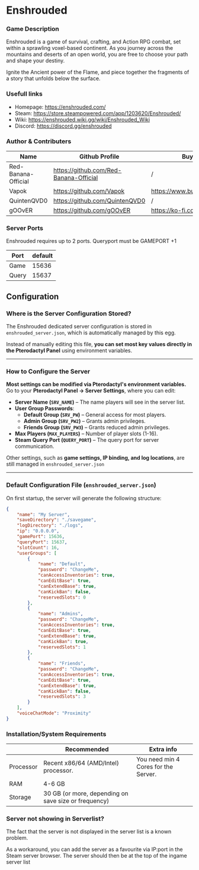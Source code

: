 # Enshrouded

### Game Description

Enshrouded is a game of survival, crafting, and Action RPG combat, set within a sprawling voxel-based continent. As you journey across the mountains and deserts of an open world, you are free to choose your path and shape your destiny.

Ignite the Ancient power of the Flame, and piece together the fragments of a story that unfolds below the surface.

### Usefull links

- Homepage: https://enshrouded.com/
- Steam: https://store.steampowered.com/app/1203620/Enshrouded/
- Wiki: https://enshrouded.wiki.gg/wiki/Enshrouded_Wiki
- Discord: https://discord.gg/enshrouded

### Author & Contributers
| Name        | Github Profile  | Buy me a Coffee |
| ------------- |-------------|-------------|
|   Red-Banana-Official  | https://github.com/Red-Banana-Official | / |
|   Vapok   | https://github.com/Vapok | https://www.buymeacoffee.com/vapok |
|   QuintenQVD0   | https://github.com/QuintenQVD0 | / |
|   gOOvER   | https://github.com/gOOvER | https://ko-fi.com/B0B351D0Q  |

### Server Ports

Enshrouded requires up to 2 ports. Queryport must be GAMEPORT +1 

| Port    | default       |
|---------|---------------|
| Game    |     15636     |
| Query   |     15637     |

## Configuration

### **Where is the Server Configuration Stored?**
The Enshrouded dedicated server configuration is stored in `enshrouded_server.json`, which is automatically managed by this egg.

Instead of manually editing this file, **you can set most key values directly in the Pterodactyl Panel** using environment variables.

---

### **How to Configure the Server**
**Most settings can be modified via Pterodactyl's environment variables.**  
Go to your **Pterodactyl Panel → Server Settings**, where you can edit:
- **Server Name (`SRV_NAME`)** – The name players will see in the server list.
- **User Group Passwords**:
  - **Default Group (`SRV_PW`)** – General access for most players.
  - **Admin Group (`SRV_PW2`)** – Grants admin privileges.
  - **Friends Group (`SRV_PW3`)** – Grants reduced admin privileges.
- **Max Players (`MAX_PLAYERS`)** – Number of player slots (1-16).
- **Steam Query Port (`QUERY_PORT`)** – The query port for server communication.

Other settings, such as **game settings, IP binding, and log locations**, are still managed in `enshrouded_server.json`

---

### **Default Configuration File (`enshrouded_server.json`)**
On first startup, the server will generate the following structure:

```json
{
    "name": "My Server",
    "saveDirectory": "./savegame",
    "logDirectory": "./logs",
    "ip": "0.0.0.0",
    "gamePort": 15636,
    "queryPort": 15637,
    "slotCount": 16,
    "userGroups": [
        {
            "name": "Default",
            "password": "ChangeMe",
            "canAccessInventories": true,
            "canEditBase": true,
            "canExtendBase": true,
            "canKickBan": false,
            "reservedSlots": 0
        },
        {
            "name": "Admins",
            "password": "ChangeMe",
            "canAccessInventories": true,
            "canEditBase": true,
            "canExtendBase": true,
            "canKickBan": true,
            "reservedSlots": 1
        },
        {
            "name": "Friends",
            "password": "ChangeMe",
            "canAccessInventories": true,
            "canEditBase": true,
            "canExtendBase": true,
            "canKickBan": false,
            "reservedSlots": 3
        }
    ],
    "voiceChatMode": "Proximity"
}
```

### Installation/System Requirements

|           | Recommended  | Extra info  |
|-----------|--------------|-------------|
| Processor | Recent x86/64 (AMD/Intel) processor. | You need min 4 Cores for the Server. |
| RAM       |  4-6 GB     |
| Storage   |  30 GB (or more, depending on save size or frequency) |

### Server not showing in Serverlist?

The fact that the server is not displayed in the server list is a known problem.

As a workaround, you can add the server as a favourite via IP:port in the Steam server browser.
The server should then be at the top of the ingame server list

